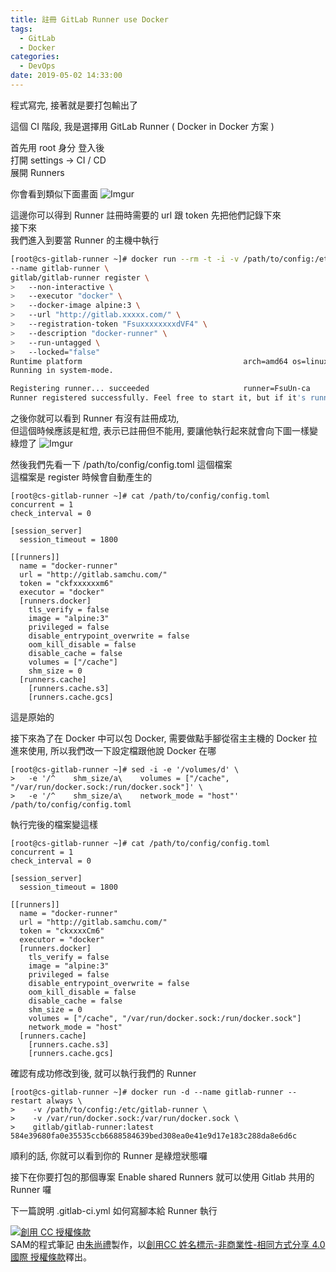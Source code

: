 ```yaml
---
title: 註冊 GitLab Runner use Docker
tags:
  - GitLab
  - Docker
categories:
  - DevOps
date: 2019-05-02 14:33:00
---
```


程式寫完, 接著就是要打包輸出了  

這個 CI 階段, 我是選擇用 GitLab Runner ( Docker in Docker 方案 )

<!--more-->
首先用 root 身分 登入後  
打開 settings -> CI / CD  
展開 Runners  

你會看到類似下面畫面
![Imgur](https://i.imgur.com/EZneRW8.png)

這邊你可以得到 Runner 註冊時需要的 url 跟 token 先把他們記錄下來  
接下來  
我們進入到要當 Runner 的主機中執行
``` bash
[root@cs-gitlab-runner ~]# docker run --rm -t -i -v /path/to/config:/etc/gitlab-runner \
--name gitlab-runner \
gitlab/gitlab-runner register \
>   --non-interactive \
>   --executor "docker" \
>   --docker-image alpine:3 \
>   --url "http://gitlab.xxxxx.com/" \
>   --registration-token "FsuxxxxxxxxdVF4" \
>   --description "docker-runner" \
>   --run-untagged \
>   --locked="false"
Runtime platform                                    arch=amd64 os=linux pid=6 revision=8bb608ff version=11.7.0
Running in system-mode.

Registering runner... succeeded                     runner=FsuUn-ca
Runner registered successfully. Feel free to start it, but if it's running already the config should be automatically reloaded!
```

之後你就可以看到 Runner 有沒有註冊成功,  
但這個時候應該是紅燈, 表示已註冊但不能用, 要讓他執行起來就會向下圖一樣變綠燈了
![Imgur](https://i.imgur.com/EQ7rmsu.png)

然後我們先看一下 /path/to/config/config.toml 這個檔案  
這檔案是 register 時候會自動產生的  
```
[root@cs-gitlab-runner ~]# cat /path/to/config/config.toml
concurrent = 1
check_interval = 0

[session_server]
  session_timeout = 1800

[[runners]]
  name = "docker-runner"
  url = "http://gitlab.samchu.com/"
  token = "ckfxxxxxxm6"
  executor = "docker"
  [runners.docker]
    tls_verify = false
    image = "alpine:3"
    privileged = false
    disable_entrypoint_overwrite = false
    oom_kill_disable = false
    disable_cache = false
    volumes = ["/cache"]
    shm_size = 0
  [runners.cache]
    [runners.cache.s3]
    [runners.cache.gcs]
```
這是原始的  

接下來為了在 Docker 中可以包 Docker, 需要做點手腳從宿主主機的 Docker 拉進來使用, 所以我們改一下設定檔跟他說 Docker 在哪
```
[root@cs-gitlab-runner ~]# sed -i -e '/volumes/d' \
>   -e '/^    shm_size/a\    volumes = ["/cache", "/var/run/docker.sock:/run/docker.sock"]' \
>   -e '/^    shm_size/a\    network_mode = "host"' /path/to/config/config.toml
```

執行完後的檔案變這樣
```
[root@cs-gitlab-runner ~]# cat /path/to/config/config.toml
concurrent = 1
check_interval = 0

[session_server]
  session_timeout = 1800

[[runners]]
  name = "docker-runner"
  url = "http://gitlab.samchu.com/"
  token = "ckxxxxCm6"
  executor = "docker"
  [runners.docker]
    tls_verify = false
    image = "alpine:3"
    privileged = false
    disable_entrypoint_overwrite = false
    oom_kill_disable = false
    disable_cache = false
    shm_size = 0
    volumes = ["/cache", "/var/run/docker.sock:/run/docker.sock"]
    network_mode = "host"
  [runners.cache]
    [runners.cache.s3]
    [runners.cache.gcs]
```

確認有成功修改到後, 就可以執行我們的 Runner  
```
[root@cs-gitlab-runner ~]# docker run -d --name gitlab-runner --restart always \
>    -v /path/to/config:/etc/gitlab-runner \
>    -v /var/run/docker.sock:/var/run/docker.sock \
>    gitlab/gitlab-runner:latest
584e39680fa0e35535ccb6688584639bed308ea0e41e9d17e183c288da8e6d6c
```

順利的話, 你就可以看到你的 Runner 是綠燈狀態囉  

接下在你要打包的那個專案 Enable shared Runners 就可以使用 Gitlab 共用的 Runner 囉

下一篇說明 .gitlab-ci.yml 如何寫腳本給 Runner 執行

<a rel="license" href="http://creativecommons.org/licenses/by-nc-sa/4.0/"><img alt="創用 CC 授權條款" style="border-width:0" src="https://i.creativecommons.org/l/by-nc-sa/4.0/88x31.png" /></a><br /><span xmlns:dct="http://purl.org/dc/terms/" property="dct:title">SAM的程式筆記 </span>由<a xmlns:cc="http://creativecommons.org/ns#" href="https://blog.samchu.dev/" property="cc:attributionName" rel="cc:attributionURL">朱尚禮</a>製作，以<a rel="license" href="http://creativecommons.org/licenses/by-nc-sa/4.0/">創用CC 姓名標示-非商業性-相同方式分享 4.0 國際 授權條款</a>釋出。